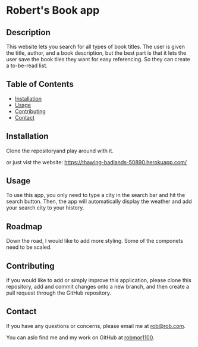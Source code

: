 # Robert's Book app


## Description

This website lets you search for all types of book titles. The user is given the title, author, and a book description, but the best part is that it lets the user save the book tiles they want for easy referencing. So they can create a to-be-read list. 


## Table of Contents

  * [Installation](#installation)
  * [Usage](#usage)
  * [Contributing](#contributing)
  * [Contact](#contact)


## Installation

Clone the repositoryand play  around with it.

or just vist the website: https://thawing-badlands-50890.herokuapp.com/



## Usage

To use this app, you only need to type a city in the search bar and hit the search button. Then, the app will automatically display the weather and add your search city to your history.

## Roadmap

Down the road, I would like to add more styling. Some of the componets need to be scaled.


## Contributing

If you would like to add or simply improve this application, please clone this repository, add and commit changes onto a new branch, and then create a pull request through the GitHub repository.


## Contact 

If you have any questions or concerns, please email me at <a href="mailto: robmor1100">rob@rob.com</a>.

You can aslo find me and my work on GitHub at [robmor1100](https://github.com/robmor1100).

